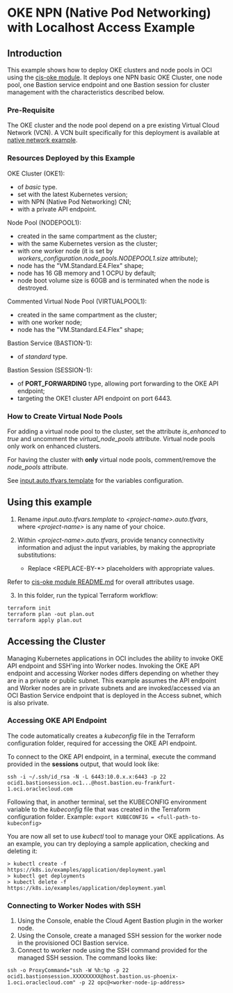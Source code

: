 # OKE NPN (Native Pod Networking) with Localhost Access Example

## Introduction

This example shows how to deploy OKE clusters and node pools in OCI using the [cis-oke module](https://github.com/oracle-quickstart/terraform-oci-secure-workloads/tree/main/cis-oke). It deploys one NPN basic OKE Cluster, one node pool, one Bastion service endpoint and one Bastion session for cluster management with the characteristics described below. 

### Pre-Requisite

The OKE cluster and the node pool depend on a pre existing Virtual Cloud Network (VCN). A VCN built specifically for this deployment is available at [native network example](https://github.com/oracle-quickstart/terraform-oci-cis-landing-zone-networking/tree/main/examples/oke-examples/native).

### Resources Deployed by this Example

OKE Cluster (OKE1):
- of *basic* type.
- set with the latest Kubernetes version;
- with NPN (Native Pod Networking) CNI;
- with a private API endpoint.

Node Pool (NODEPOOL1):
- created in the same compartment as the cluster;
- with the same Kubernetes version as the cluster;
- with one worker node (it is set by *workers_configuration.node_pools.NODEPOOL1.size* attribute);
- node has the "VM.Standard.E4.Flex" shape;
- node has 16 GB memory and 1 OCPU by default;
- node boot volume size is 60GB and is terminated when the node is destroyed.

Commented Virtual Node Pool (VIRTUALPOOL1):
- created in the same compartment as the cluster;
- with one worker node;
- node has the "VM.Standard.E4.Flex" shape;

Bastion Service (BASTION-1):
- of *standard* type.

Bastion Session (SESSION-1):
- of **PORT_FORWARDING** type, allowing port forwarding to the OKE API endpoint;
- targeting the OKE1 cluster API endpoint on port 6443.

### How to Create Virtual Node Pools

For adding a virtual node pool to the cluster, set the attribute *is_enhanced* to *true* and uncomment the *virtual_node_pools* attribute. Virtual node pools only work on enhanced clusters.

For having the cluster with **only** virtual node pools, comment/remove the *node_pools* attribute.

See [input.auto.tfvars.template](./input.auto.tfvars.template) for the variables configuration.

## Using this example
1. Rename *input.auto.tfvars.template* to *\<project-name\>.auto.tfvars*, where *\<project-name\>* is any name of your choice.

2. Within *\<project-name\>.auto.tfvars*, provide tenancy connectivity information and adjust the input variables, by making the appropriate substitutions:
   - Replace \<REPLACE-BY-\*\> placeholders with appropriate values. 
   
Refer to [cis-oke module README.md](../../../README.md) for overall attributes usage.

3. In this folder, run the typical Terraform workflow:
```
terraform init
terraform plan -out plan.out
terraform apply plan.out
```

## Accessing the Cluster

Managing Kubernetes applications in OCI includes the ability to invoke OKE API endpoint and SSH'ing into Worker nodes. 
Invoking the OKE API endpoint and accessing Worker nodes differs depending on whether they are in a private or public subnet. This example assumes the API endpoint and Worker nodes are in private subnets and are invoked/accessed via an OCI Bastion Service endpoint that is deployed in the Access subnet, which is also private. 

### Accessing OKE API Endpoint

The code automatically creates a *kubeconfig* file in the Terraform configuration folder, required for accessing the OKE API endpoint.

To connect to the OKE API endpoint, in a terminal, execute the command provided in the **sessions** output, that would look like:
```
ssh -i ~/.ssh/id_rsa -N -L 6443:10.0.x.x:6443 -p 22 ocid1.bastionsession.oc1...@host.bastion.eu-frankfurt-1.oci.oraclecloud.com
```

Following that, in another terminal, set the KUBECONFIG environment variable to the *kubeconfig* file that was created in the Terraform configuration folder. Example: ```export KUBECONFIG = <full-path-to-kubeconfig>```

You are now all set to use *kubectl* tool to manage your OKE applications. As an example, you can try deploying a sample application, checking and deleting it: 
```
> kubectl create -f https://k8s.io/examples/application/deployment.yaml
> kubectl get deployments
> kubectl delete -f https://k8s.io/examples/application/deployment.yaml
```

### Connecting to Worker Nodes with SSH

1. Using the Console, enable the Cloud Agent Bastion plugin in the worker node.
2. Using the Console, create a managed SSH session for the worker node in the provisioned OCI Bastion service.
3. Connect to worker node using the SSH command provided for the managed SSH session. The command looks like:
```
ssh -o ProxyCommand="ssh -W %h:%p -p 22 ocid1.bastionsession.XXXXXXXXX@host.bastion.us-phoenix-1.oci.oraclecloud.com" -p 22 opc@<worker-node-ip-address>
```

